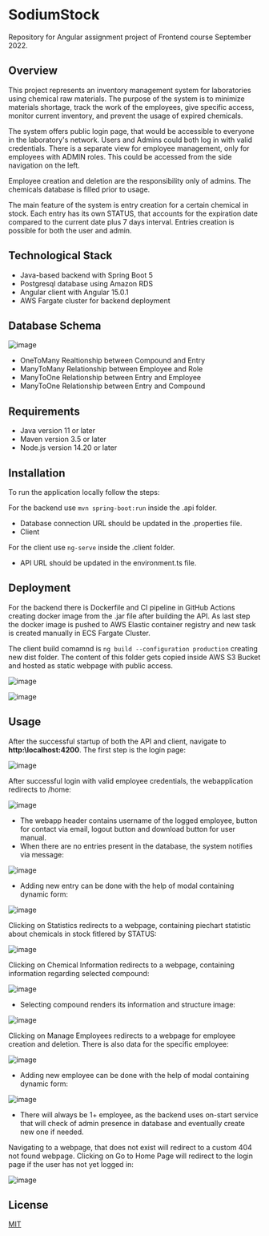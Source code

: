 # SodiumStock
Repository for Angular assignment project of Frontend course September 2022.

## Overview
This project represents an inventory management system for laboratories using chemical raw materials. The purpose of the system is to minimize materials shortage, track the work of the employees, give specific access, monitor current inventory, and prevent the usage of expired chemicals.

The system offers public login page, that would be accessible to everyone in the laboratory's network. Users and Admins could both log in with valid credentials. There is a separate view for employee management, only for employees with ADMIN roles. This could be accessed from the side navigation on the left.

Employee creation and deletion are the responsibility only of admins. The chemicals database is filled prior to usage.

The main feature of the system is entry creation for a certain chemical in stock. Each entry has its own STATUS, that accounts for the expiration date compared to the current date plus 7 days interval. Entries creation is possible for both the user and admin.

## Technological Stack
* Java-based backend with Spring Boot 5
* Postgresql database using Amazon RDS
* Angular client with Angular 15.0.1
* AWS Fargate cluster for backend deployment

## Database Schema

![image](https://user-images.githubusercontent.com/108091226/206922352-801f2eca-331c-454c-ac71-e152e4a8ade9.png)

*  OneToMany Realtionship between Compound and Entry
*  ManyToMany Relationship between Employee and Role
*  ManyToOne Relationship between Entry and Employee
*  ManyToOne Relationship between Entry and Compound
 
## Requirements
* Java version 11 or later
* Maven version 3.5 or later
* Node.js version 14.20 or later

## Installation
To run the application locally follow the steps:

For the backend use `mvn spring-boot:run` inside the .api folder.
* Database connection URL should be updated in the .properties file.
* Client 

For the client use `ng-serve` inside the .client folder.
* API URL should be updated in the environment.ts file.

## Deployment

For the backend there is Dockerfile and CI pipeline in GitHub Actions creating docker image from the .jar file after building the API.
As last step the docker image is pushed to AWS Elastic container registry and new task is created manually in ECS Fargate Cluster.

The client build comamnd is ``ng build --configuration production`` creating new dist folder. The content of this folder gets copied inside AWS S3 Bucket and hosted as static webpage with public access.

![image](https://user-images.githubusercontent.com/108091226/207162175-7766d7c1-d8ef-45a4-a5cb-2c55ca91931a.png)

![image](https://user-images.githubusercontent.com/108091226/207162677-befc3000-7977-4b83-93b2-c0f50f554271.png)

## Usage
After the successful startup of both the API and client, navigate to **http:\\localhost:4200**. The first step is the login page:

![image](https://user-images.githubusercontent.com/108091226/206913873-cc4a6a4c-2a56-4d97-9a11-7070502f3fb4.png)

After successful login with valid employee credentials, the webapplication redirects to /home:

![image](https://user-images.githubusercontent.com/108091226/206918358-c910d716-669d-4f69-92e8-fde048c75d87.png)

* The webapp header contains username of the logged employee, button for contact via email, logout button and download button for user manual.
* When there are no entries present in the database, the system notifies via message:

![image](https://user-images.githubusercontent.com/108091226/206918401-aa82508b-3287-4b27-80bb-26cd0aa23b05.png)

* Adding new entry can be done with the help of modal containing dynamic form:

![image](https://user-images.githubusercontent.com/108091226/206918531-c289ff18-3a8a-4143-9d7a-1bf7df862a27.png)

Clicking on Statistics redirects to a webpage, containing piechart statistic about chemicals in stock fitlered by STATUS:

![image](https://user-images.githubusercontent.com/108091226/206919537-2004f897-32e9-4a92-9244-3096d4f5de81.png)

Clicking on Chemical Information redirects to a webpage, containing information regarding selected compound:

![image](https://user-images.githubusercontent.com/108091226/206920051-e4b4f76d-9a77-49cb-ada8-7b6301ec1fef.png)

* Selecting compound renders its information and structure image:

![image](https://user-images.githubusercontent.com/108091226/206920103-86882442-3b00-42e0-aea5-88a32c8203f4.png)

Clicking on Manage Employees redirects to a webpage for employee creation and deletion. There is also data for the specific employee:

![image](https://user-images.githubusercontent.com/108091226/206921736-d98cd065-b4e8-4468-8678-e8497dca178a.png)

* Adding new employee can be done with the help of modal containing dynamic form:

![image](https://user-images.githubusercontent.com/108091226/206921781-cde6f368-e42f-428f-ab41-3412ce085704.png)

* There will always be 1+ employee, as the backend uses on-start service that will check of admin presence in database and eventually create new one if needed.

Navigating to a webpage, that does not exist will redirect to a custom 404 not found webpage. Clicking on Go to Home Page will redirect to the login page if the user has not yet logged in:

![image](https://user-images.githubusercontent.com/108091226/207128228-860b56ef-e8f7-4181-9985-c3574d1a0ba9.png)

## License

[MIT](https://choosealicense.com/licenses/mit/)

